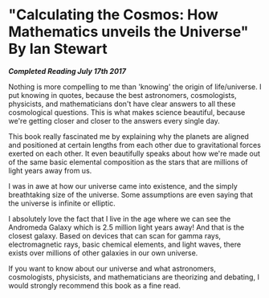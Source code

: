 # "Calculating the Cosmos: How Mathematics unveils the Universe" By Ian Stewart

***Completed Reading July 17th 2017***

Nothing is more compelling to me than 'knowing' the origin of life/universe. I put knowing in quotes, because the best  astronomers, cosmologists, physicists, and mathematicians don't have clear answers to all these cosmological questions. This is what makes science beautiful, because we're getting closer and closer to the answers every single day.

This book really fascinated me by explaining why the planets are aligned and positioned at certain lengths from each other due to gravitational forces exerted on each other. It even beautifully speaks about how we're made out of the same basic elemental composition as the stars that are millions of light years away from us.

I was in awe at how our universe came into existence, and the simply breathtaking size of the universe. Some assumptions are even saying that the universe is infinite or elliptic.

I absolutely love the fact that I live in the age where we can see the Andromeda Galaxy which is 2.5 million light years away! And that is the closest galaxy. Based on devices that can scan for gamma rays, electromagnetic rays, basic chemical elements, and light waves, there exists over millions of other galaxies in our own universe.

If you want to know about our universe and what astronomers, cosmologists, physicists, and mathematicians are theorizing and debating, I would strongly recommend this book as a fine read.
